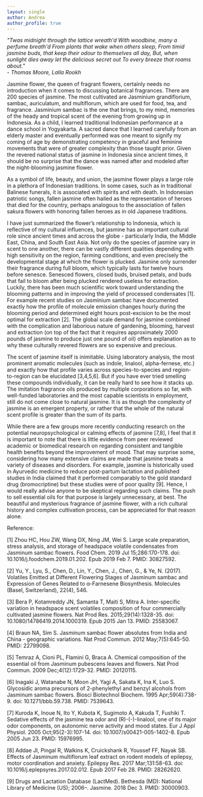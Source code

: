 ```yaml
---
layout: single
author: Andrea
author_profile: true
---
```

<em> "Twas midnight through the lattice wreath'd
With woodbine, many a perfume breath'd
From plants that wake when others sleep, 
From timid jasmine buds, that keep their odour to themselves all day,
But, when sunlight dies away let the delicious secret out 
To every breeze that roams about." <br> - Thomas Moore, Lalla Rookh </em>

Jasmine flower, the queen of fragrant flowers, certainly needs no introduction when it comes to discussing botanical fragrances. There are 200 species of jasmine. The most cultivated are Jasminium grandiflorium, sambac, auriculatum, and multiflorum, which are used for food, tea, and fragrance. Jasminium sambac is the one that brings, to my mind, memories of the heady and tropical scent of the evening from growing up in Indonesia. As a child, I learned traditional Indonesian performance at a dance school in Yogyakarta. A sacred dance that I learned carefully from an elderly master and eventually performed was one meant to signify my coming of age by demonstrating competency in graceful and feminine movements that were of greater complexity than those taught prior. Given the revered national status of jasmine in Indonesia since ancient times, it should be no surprise that the dance was named after and modeled after the night-blooming jasmine flower.

As a symbol of life, beauty, and union, t﻿he jasmine flower plays a large role in a plethora of Indonesian traditions. In some cases, such as in traditional Balinese funerals, it is associated with spirits and with death. In Indonesian patriotic songs, fallen jasmine often hailed as the representation of heroes that died for the country, perhaps analogous to the association of fallen sakura flowers with honoring fallen heroes as in old Japanese traditions.

I have just summarized the flower’s relationship to Indonesia, which is reflective of my cultural influences, but jasmine has an important cultural role since ancient times and across the globe - particularly India, the Middle East, China, and South East Asia. Not only do the species of jasmine vary in scent to one another, there can be vastly different qualities depending with high sensitivity on the region, farming conditions, and even precisely the developmental stage at which the flower is plucked. Jasmine only surrender their fragrance during full bloom, which typically lasts for twelve hours before senesce. Senesced flowers, closed buds, bruised petals, and buds that fail to bloom after being plucked rendered useless for extraction. Luckily, there has been much scientific work toward understanding the blooming patterns and in improving the yield of processed condensates [1]. For example recent studies on Jasminium sambac have documented exactly how the profile of molecule emission changes hourly during the blooming period and determined eight hours post-excision to be the most optimal for extraction [2]. The global scale demand for jasmine combined with the complication and laborious nature of gardening, blooming, harvest and extraction (on top of the fact that it requires approximately 2000 pounds of jasmine to produce just one pound of oil) offers explanation as to why these culturally revered flowers are so expensive and precious.

The scent of jasmine itself is inimitable. Using laboratory analysis, the most prominent aromatic molecules (such as indole, linalool, alpha-fernese, etc.) and exactly how that profile varies across species-to-species and region-to-region can be elucidated [3,4,5,6].  But if you have ever tried smelling these compounds individually, it can be really hard to see how it stacks up. The imitation fragrance oils produced by multiple corporations so far, with well-funded laboratories and the most capable scientists in employment, still do not come close to natural jasmine. It is as though the complexity of jasmine is an emergent property, or rather that the whole of the natural scent profile is greater than the sum of its parts. 

While there are a few groups more recently conducting research on the potential neuropsychological or calming effects of jasmine [7,8], I feel that it is important to note that there is little evidence from peer reviewed academic or biomedical research on regarding consistent and tangible health benefits beyond the improvement of mood. That may surprise some, considering how many extensive claims are made that jasmine treats a variety of diseases and disorders. For example, jasmine is historically used in Ayurvedic medicine to reduce post-partum lactation and published studies in India claimed that it performed comparably to the gold standard drug (bromocriptine) but these studies were of poor quality [9]. Hence, I would really advise anyone to be skeptical regarding such claims. The push to sell essential oils for that purpose is largely unnecessary, at best. The beautiful and mysterious fragrance of jasmine flower, with a rich cultural history and complex cultivation process, can be appreciated for that reason alone. 

Reference:

[1] Zhou HC, Hou ZW, Wang DX, Ning JM, Wei S. Large scale preparation, stress analysis, and storage of headspace volatile condensates from Jasminum sambac flowers. Food Chem. 2019 Jul 15;286:170-178. doi: 10.1016/j.foodchem.2019.01.202. Epub 2019 Feb 7. PMID: 30827592.

[2] Yu, Y., Lyu, S., Chen, D., Lin, Y., Chen, J., Chen, G., & Ye, N. (2017). Volatiles Emitted at Different Flowering Stages of Jasminum sambac and Expression of Genes Related to α-Farnesene Biosynthesis. Molecules (Basel, Switzerland), 22(4), 546. 

[3] Bera P, Kotamreddy JN, Samanta T, Maiti S, Mitra A. Inter-specific variation in headspace scent volatiles composition of four commercially cultivated jasmine flowers. Nat Prod Res. 2015;29(14):1328-35. doi: 10.1080/14786419.2014.1000319. Epub 2015 Jan 13. PMID: 25583067.

[4] Braun NA, Sim S. Jasminum sambac flower absolutes from India and China - geographic variations. Nat Prod Commun. 2012 May;7(5):645-50. PMID: 22799098.

[5] Temraz A, Cioni PL, Flamini G, Braca A. Chemical composition of the essential oil from Jasminum pubescens leaves and flowers. Nat Prod Commun. 2009 Dec;4(12):1729-32. PMID: 20120115.

[6] Inagaki J, Watanabe N, Moon JH, Yagi A, Sakata K, Ina K, Luo S. Glycosidic aroma precursors of 2-phenylethyl and benzyl alcohols from Jasminum sambac flowers. Biosci Biotechnol Biochem. 1995 Apr;59(4):738-9. doi: 10.1271/bbb.59.738. PMID: 7539643.

[7] Kuroda K, Inoue N, Ito Y, Kubota K, Sugimoto A, Kakuda T, Fushiki T. Sedative effects of the jasmine tea odor and (R)-(-)-linalool, one of its major odor components, on autonomic nerve activity and mood states. Eur J Appl Physiol. 2005 Oct;95(2-3):107-14. doi: 10.1007/s00421-005-1402-8. Epub 2005 Jun 23. PMID: 15976995.

[8] Addae JI, Pingal R, Walkins K, Cruickshank R, Youssef FF, Nayak SB. Effects of Jasminum multiflorum leaf extract on rodent models of epilepsy, motor coordination and anxiety. Epilepsy Res. 2017 Mar;131:58-63. doi: 10.1016/j.eplepsyres.2017.02.012. Epub 2017 Feb 28. PMID: 28262620.

[9] Drugs and Lactation Database (LactMed). Bethesda (MD): National Library of Medicine (US); 2006–. Jasmine. 2018 Dec 3. PMID: 30000903.